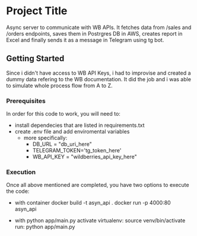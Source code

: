 # Project Title

Async server to communicate with WB APIs. It fetches data from /sales and /orders endpoints, saves them in Postrgres DB in AWS, creates report in Excel and finally sends it as a message in Telegram using tg bot.

## Getting Started

Since i didn't have access to WB API Keys, i had to improvise and created a dummy data refering to the WB documentation. It did the job and i was able to simulate whole process flow from A to Z.

### Prerequisites

In order for this code to work, you will need to:

- install dependecies that are listed in requirements.txt
- create .env file and add enviromental variables
  - more specifically:
    - DB_URL = "db_uri_here"
    - TELEGRAM_TOKEN='tg_token_here'
    - WB_API_KEY = "wildberries_api_key_here"

### Execution

Once all above mentioned are completed, you have two options to execute the code:

- with container
  docker build -t asyn_api .
  docker run -p 4000:80 asyn_api

- with python app/main.py
  activate virtualenv: source venv/bin/activate
  run: python app/main.py
